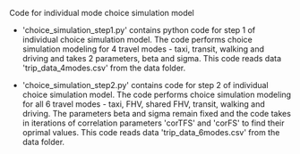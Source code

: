 Code for individual mode choice simulation model

- 'choice_simulation_step1.py' contains python code for step 1 of individual choice simulation model. The code performs choice simulation modeling for 4 travel modes - taxi, transit, walking and driving and takes 2 parameters, beta and sigma. 
This code reads data 'trip_data_4modes.csv' from the data folder. 

- 'choice_simulation_step2.py' contains code for step 2 of individual choice simulation model. The code performs choice simulation modeling for all 6 travel modes - taxi, FHV, shared FHV, transit, walking and driving. The parameters beta and sigma remain fixed and the code takes in iterations of correlation parameters 'corTFS' and 'corFS' to find their oprimal values.
This code reads data 'trip_data_6modes.csv' from the data folder.

